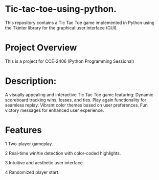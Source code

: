 # Tic-tac-toe-using-python.
This repository contains a Tic Tac Toe game implemented in Python using the Tkinter library for the graphical user interface (GUI).

# Project Overview
This is a project for CCE-2406 (Python Programming Sessional)
# Description:
A visually appealing and interactive Tic Tac Toe game featuring:
Dynamic scoreboard tracking wins, losses, and ties.
Play again functionality for seamless replay.
Vibrant color themes based on user preferences.
Fun victory messages for enhanced user experience.
# Features
1 Two-player gameplay.

2 Real-time win/tie detection with color-coded highlights.

3 Intuitive and aesthetic user interface.

4 Randomized player start.
